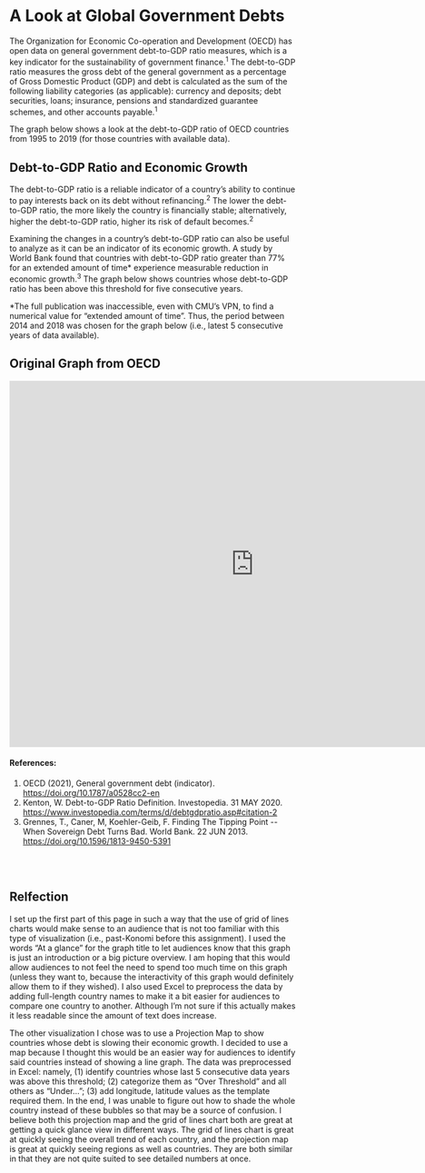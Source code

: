 # A Look at Global Government Debts
The Organization for Economic Co-operation and Development (OECD) has open data on general government debt-to-GDP ratio measures, which is a key indicator for the sustainability of government finance.<sup>1</sup> The debt-to-GDP ratio measures the gross debt of the general government as a percentage of Gross Domestic Product (GDP) and debt is calculated as the sum of the following liability categories (as applicable): currency and deposits; debt securities, loans; insurance, pensions and standardized guarantee schemes, and other accounts payable.<sup>1</sup>

The graph below shows a look at the debt-to-GDP ratio of OECD countries from 1995 to 2019 (for those countries with available data).

<div class="flourish-embed flourish-chart" data-src="visualisation/5284012"><script src="https://public.flourish.studio/resources/embed.js"></script></div>


## Debt-to-GDP Ratio and Economic Growth
The debt-to-GDP ratio is a reliable indicator of a country’s ability to continue to pay interests back on its debt without refinancing.<sup>2</sup> The lower the debt-to-GDP ratio, the more likely the country is financially stable; alternatively, higher the debt-to-GDP ratio, higher its risk of default becomes.<sup>2</sup> 

Examining the changes in a country’s debt-to-GDP ratio can also be useful to analyze as it can be an indicator of its economic growth. A study by World Bank found that countries with debt-to-GDP ratio greater than 77% for an extended amount of time* experience measurable reduction in economic growth.<sup>3</sup> The graph below shows countries whose debt-to-GDP ratio has been above this threshold for five consecutive years.

\*The full publication was inaccessible, even with CMU’s VPN, to find a numerical value for “extended amount of time”. Thus, the period between 2014 and 2018 was chosen for the graph below (i.e., latest 5 consecutive years of data available).

<div class="flourish-embed flourish-map" data-src="visualisation/5291240"><script src="https://public.flourish.studio/resources/embed.js"></script></div>


## Original Graph from OECD
<iframe src="https://data.oecd.org/chart/6gJP" width="860" height="645" style="border: 0" mozallowfullscreen="true" webkitallowfullscreen="true" allowfullscreen="true"><a href="https://data.oecd.org/chart/6gJP" target="_blank">OECD Chart: General government debt, Total, % of GDP, Annual, 2018</a></iframe>


#### References:
1. OECD (2021), General government debt (indicator). https://doi.org/10.1787/a0528cc2-en
2. Kenton, W. Debt-to-GDP Ratio Definition. Investopedia. 31 MAY 2020. https://www.investopedia.com/terms/d/debtgdpratio.asp#citation-2
3. Grennes, T., Caner, M, Koehler-Geib, F. Finding The Tipping Point -- When Sovereign Debt Turns Bad. World Bank. 22 JUN 2013. https://doi.org/10.1596/1813-9450-5391

<br><br>
## Relfection
I set up the first part of this page in such a way that the use of grid of lines charts would make sense to an audience that is not too familiar with this type of visualization (i.e., past-Konomi before this assignment). I used the words “At a glance” for the graph title to let audiences know that this graph is just an introduction or a big picture overview. I am hoping that this would allow audiences to not feel the need to spend too much time on this graph (unless they want to, because the interactivity of this graph would definitely allow them to if they wished). I also used Excel to preprocess the data by adding full-length country names to make it a bit easier for audiences to compare one country to another. Although I’m not sure if this actually makes it less readable since the amount of text does increase. 

The other visualization I chose was to use a Projection Map to show countries whose debt is slowing their economic growth. I decided to use a map because I thought this would be an easier way for audiences to identify said countries instead of showing a line graph. The data was preprocessed in Excel: namely, (1) identify countries whose last 5 consecutive data years was above this threshold; (2) categorize them as “Over Threshold” and all others as “Under…”; (3) add longitude, latitude values as the template required them. In the end, I was unable to figure out how to shade the whole country instead of these bubbles so that may be a source of confusion. I believe both this projection map and the grid of lines chart both are great at getting a quick glance view in different ways. The grid of lines chart is great at quickly seeing the overall trend of each country, and the projection map is great at quickly seeing regions as well as countries. They are both similar in that they are not quite suited to see detailed numbers at once. 
<br><br><br><br><br><br>
